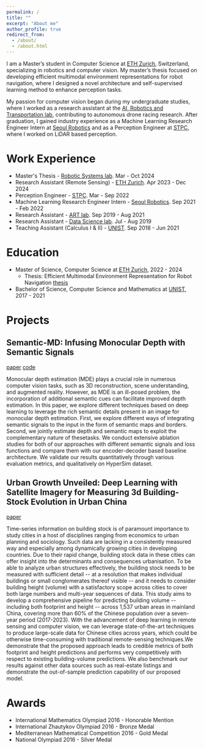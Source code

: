 ```yaml
---
permalink: /
title: ""
excerpt: "About me"
author_profile: true
redirect_from: 
  - /about/
  - /about.html
---
```


I am a Master’s student in Computer Science at [ETH Zurich](https://ethz.ch/de.html), Switzerland, specializing in robotics and computer vision. My master’s thesis focused on developing efficient multimodal environment representations for robot navigation, where I designed a novel architecture and self-supervised learning method to enhance perception tasks.

My passion for computer vision began during my undergraduate studies, where I worked as a research assistant at the [AI, Robotics and Transportation lab](https://chiuau.github.io/), contributing to autonomous drone racing research. After graduation, I gained industry experience as a Machine Learning Research Engineer Intern at [Seoul Robotics](https://seoulrobotics.tech/) and as a Perception Engineer at [STPC](http://ar247.co.kr/), where I worked on LiDAR based perception.



<!-- Publications
======
### 2024 

Philip Toma, **Olga Ovcharenko**, Imant Daunhawer, Julia E. Vogt, Florian Barkmann, Valentina Boeva: Benchmarking Self-Supervised Learning for Single-Cell Data [[paper]](https://www.biorxiv.org/content/10.1101/2024.11.04.620867v1.full.pdf) [[poster]](poster.pdf). NeurIPS [SSL Workshop](https://sslneurips2024.github.io) 2024.

**Olga Ovcharenko**, Rita Sevastjanova, Valentina Boeva: FeatureClock: High-Dimensional Effects in Two-Dimensional Plots [[library]](https://pypi.org/project/feature-clock/) [[paper]](https://arxiv.org/abs/2408.01294) [[slides]](FeatureClock.pdf). IEEE VIS 2024.


### 2022 

Sebastian Baunsgaard, Matthias Boehm, Kevin Innerebner, Mito Kehayov, Florian Lackner, **Olga Ovcharenko**, Arnab Phani, Tobias Rieger, David Weissteiner and Sebastian Benjamin Wrede: Federated Data Preparation, Learning, and Debugging in Apache SystemDS [[paper]](https://dl.acm.org/doi/10.1145/3511808.3557162). CIKM 2022.


### 2021

Sebastian Baunsgaard, Matthias Boehm, Ankit Chaudhary, Behrouz Derakhshan, Stefan Geißelsöder, Philipp M. Grulich, Michael Hildebrand, Kevin Innerebner, Volker Markl, Claus Neubauer, Sarah Osterburg, **Olga Ovcharenko**, Sergey Redyuk, Tobias Rieger, Alireza Rezaei Mahdiraji, Sebastian Benjamin Wrede, Steffen Zeuch:
ExDRa: Exploratory Data Science on Federated Raw Data [[paper]](https://dl.acm.org/doi/10.1145/3448016.3457549).
SIGMOD 2021. -->

Work Experience
======
- Master's Thesis - [Robotic Systems lab](https://rsl.ethz.ch/). Mar - Oct 2024
- Research Assistant (Remote Sensing)  - [ETH Zurich](https://ethz.ch/de.html). Apr 2023 - Dec 2024 
- Perception Engineer - [STPC](http://ar247.co.kr/). Mar - Sep 2022 
- Machine Learning Research Engineer Intern - [Seoul Robotics](https://seoulrobotics.tech/). Sep 2021 - Feb 2022
- Research Assistant - [ART lab](https://chiuau.github.io/). Sep 2019 - Aug 2021
- Research Assistant - [Data Science lab](https://www.ibs.re.kr/eng/sub02_02_02_02.do). Jul - Aug 2019
- Teaching Assistant (Calculus I & II) - [UNIST](https://www.unist.ac.kr/). Sep 2018 - Jun 2021

Education
======
- Master of Science, Computer Science at [ETH Zurich](https://ethz.ch/de.html), 2022 - 2024
  - Thesis: Efficient Multimodal Environment Representation for Robot Navigation [thesis](papers/thesis.pdf)
- Bachelor of Science, Computer Science and Mathematics at [UNIST](https://www.unist.ac.kr/), 2017 - 2021

Projects
======

## Semantic-MD: Infusing Monocular Depth with Semantic Signals 
[paper](papers/3DV_Paper_Charyyev_Ghosh_Lemke.pdf) [code](https://github.com/charyyev/semantic_md)

Monocular depth estimation (MDE) plays a crucial role
in numerous computer vision tasks, such as 3D reconstruction, 
scene understanding, and augmented reality. However, as MDE 
is an ill-posed problem, the incorporation
of additional semantic cues can facilitate improved depth
estimation. In this paper, we explore different techniques
based on deep learning to leverage the rich semantic details
present in an image for monocular depth estimation. 
First, we explore different ways of integrating semantic 
signals to the input in the form of semantic maps
and borders. Second, we jointly estimate depth and semantic 
maps to exploit the complementary nature of thesetasks. 
We conduct extensive ablation studies for both of our approaches
with different semantic signals and loss functions 
and compare them with our encoder-decoder based
baseline architecture. We validate our results quantitatively 
through various evaluation metrics, and qualitatively
on HyperSim dataset.

## Urban Growth Unveiled: Deep Learning with Satellite Imagery for Measuring 3d Building-Stock Evolution in Urban China 
[paper](https://papers.ssrn.com/sol3/papers.cfm?abstract_id=4967121)

Time-series information on building stock is of paramount importance to study cities in a host of disciplines ranging from economics to urban planning and sociology. Such data are lacking in a consistently measured way and especially among dynamically growing cities in developing countries. Due to their rapid change, building stock data in these cities can offer insight into the determinants and consequences urbanisation. To be able to analyze urban structures effectively, the building stock needs to be measured with sufficient detail -- at a resolution that makes individual buildings or small conglomerates thereof visible -- and it needs to consider building height (volume) with a satisfactory scope across cities to cover both large numbers and multi-year sequences of data. This study aims to develop a comprehensive pipeline for predicting building volume -- including both footprint and height -- across 1,537 urban areas in mainland China, covering more than 60% of the Chinese population over a seven-year period (2017-2023). With the advancement of deep learning in remote sensing and computer vision, we can leverage state-of-the-art techniques to produce large-scale data for Chinese cities across years, which could be otherwise time-consuming with traditional remote-sensing techniques.We demonstrate that the proposed approach leads to credible metrics of both footprint and height predictions and performs very competitively with respect to existing building-volume predictions. We also benchmark our results against other data sources such as real-estate listings and demonstrate the out-of-sample prediction capability of our proposed model.


Awards
======
- International Mathematics Olympiad 2016 - Honorable Mention
- International Zhautykov Olympiad 2016 - Bronze Medal
- Mediterranean Mathematical Competition 2016 - Gold Medal
- National Olympiad 2016  - Silver Medal

